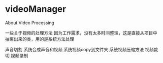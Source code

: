 # videoManager
About Video Processing


一些关于视频的处理方法
因为工作需求，没有太多时间整理，这是直接从项目中抽离出来的类，用的是系统方法处理


声音切割
系统合成声音和视频
系统视频copy到文件夹
系统视频压缩方法
视频裁切
视频录制

